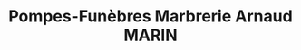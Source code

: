 ---
title: "Pompes-Funèbres Marbrerie Arnaud MARIN"
url: /corbeil-essonnes/pompes-funebres-marbrerie-arnaud-marin/
shop: directeurs de funérailles
---